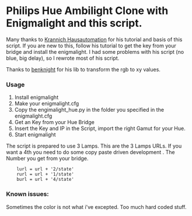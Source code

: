 # Philips Hue Ambilight Clone with Enigmalight and this script.


Many thanks to [Krannich Hausautomation](http://blog.krannich.de/2015/12/ambilight-mit-enigmalight-und-philips-hue-bridge/) for his tutorial and basis of this script.
If you are new to this, follow his tutorial to get the key from your bridge and install the enigmalight. I had some problems with his script (no blue, big delay), so I rewrote most of his script.

Thanks to  [benknight](https://github.com/benknight/hue-python-rgb-converter) for his lib to transform the rgb to xy values.


### Usage

1. Install enigmalight
2. Make your enigmalight.cfg
3. Copy the engimalight_hue.py in the folder you specified in the enigmalight.cfg
4. Get an Key from your Hue Bridge
5. Insert the Key and IP in the Script, import the right Gamut for your Hue.
6. Start enigmalight


The script is prepared to use 3 Lamps.  This are the 3 Lamps URLs. If you want a 4th you need to do some copy paste driven development . The Number you get from your bridge.

	

        
    	lurl = url + '2/state'
    	rurl = url + '1/state'
    	burl = url + '4/state'


### Known issues:

Sometimes the color is not what i've excepted.
Too much hard coded stuff.
